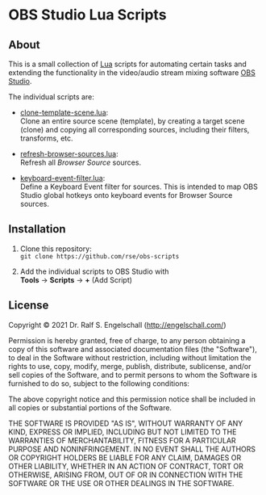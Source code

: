 
OBS Studio Lua Scripts
======================

About
-----

This is a small collection of [Lua](http://www.lua.org/)
scripts for automating certain tasks and extending the
functionality in the video/audio stream mixing software [OBS
Studio](https://obsproject.com/).

The individual scripts are:

- [clone-template-scene.lua](clone-template-scene.lua):<br/>
  Clone an entire source scene
  (template), by creating a target scene (clone) and copying all
  corresponding sources, including their filters, transforms, etc.

- [refresh-browser-sources.lua](refresh-browser-sources.lua):<br/>
  Refresh all <i>Browser Source</i> sources.

- [keyboard-event-filter.lua](keyboard-event-filter.lua):<br/>
  Define a Keyboard Event filter for sources. This is intended
  to map OBS Studio global hotkeys onto keyboard events for
  Browser Source sources.

Installation
------------

1. Clone this repository:<br/>
   `git clone https://github.com/rse/obs-scripts`

2. Add the individual scripts to OBS Studio with<br/>
   **Tools** &rarr; **Scripts** &rarr; **+** (Add Script)

License
-------

Copyright &copy; 2021 Dr. Ralf S. Engelschall (http://engelschall.com/)

Permission is hereby granted, free of charge, to any person obtaining
a copy of this software and associated documentation files (the
"Software"), to deal in the Software without restriction, including
without limitation the rights to use, copy, modify, merge, publish,
distribute, sublicense, and/or sell copies of the Software, and to
permit persons to whom the Software is furnished to do so, subject to
the following conditions:

The above copyright notice and this permission notice shall be included
in all copies or substantial portions of the Software.

THE SOFTWARE IS PROVIDED "AS IS", WITHOUT WARRANTY OF ANY KIND,
EXPRESS OR IMPLIED, INCLUDING BUT NOT LIMITED TO THE WARRANTIES OF
MERCHANTABILITY, FITNESS FOR A PARTICULAR PURPOSE AND NONINFRINGEMENT.
IN NO EVENT SHALL THE AUTHORS OR COPYRIGHT HOLDERS BE LIABLE FOR ANY
CLAIM, DAMAGES OR OTHER LIABILITY, WHETHER IN AN ACTION OF CONTRACT,
TORT OR OTHERWISE, ARISING FROM, OUT OF OR IN CONNECTION WITH THE
SOFTWARE OR THE USE OR OTHER DEALINGS IN THE SOFTWARE.

